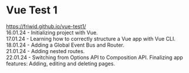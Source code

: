 # Vue Test 1

<p>
<a href="https://friwid.github.io/vue-test1/" title"Github.io Page">https://friwid.github.io/vue-test1/</a><br>
16.01.24 - Initializing project with Vue.<br>
17.01.24 - Learning how to correctly structure a Vue app with Vue CLI.<br>
18.01.24 - Adding a Global Event Bus and Router.<br>
21.01.24 - Adding nested routes.<br>
22.01.24 - Switching from Options API to Composition API. Finalizing app features: Adding, editing and deleting pages.
</p>
